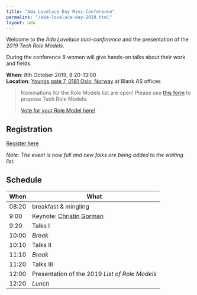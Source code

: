 ```yaml
---
title: "Ada Lovelace Day Mini-Conference"
permalink: "/ada-lovelace-day-2019.html"
layout: ada
---
```


Welcome to the _Ada Lovelace mini-conference_ and the presentation of the _2019 Tech Role Models_.

During the conference 8 women will give hands-on talks about their work and fields.

**When**: 8th October 2019, 8:20-13:00  
**Location**: [Youngs gate 7, 0181 Oslo, Norway](https://goo.gl/maps/E5re8jL5EGzmPW5R7) at Blank AS offices 

> Nominations for the Role Models list are open!
> Please use [this form](https://forms.gle/jCMJEj5HcTzs5p8JA) to propose Tech Role Models.
>
> <a href="https://forms.gle/jCMJEj5HcTzs5p8JA" target="_blank" class="btn btn-dark">Vote for your Role Model here!</a>


## Registration

<a href="https://www.meetup.com/de-DE/Tech-Women-Norway/events/264108718/" class="btn btn-dark">Register here</a>

_Note: The event is now full and new folks are being added to the waiting list._

## Schedule

| When  | What                                                        |
| ----- | ----------------------------------------------------------- |
| 08:20 | breakfast &amp; mingling                                    |
| 9:00  | Keynote: [Christin Gorman](https://kranglefant.tumblr.com/) |
| 9:20  | Talks I                                                     |
| 10:00 | _Break_                                                     |
| 10:10 | Talks II                                                    |
| 11:10 | _Break_                                                     |
| 11:20 | Talks III                                                   |
| 12:00 | Presentation of the 2019 _List of Role Models_              |
| 12:20 | _Lunch_                                                     |
